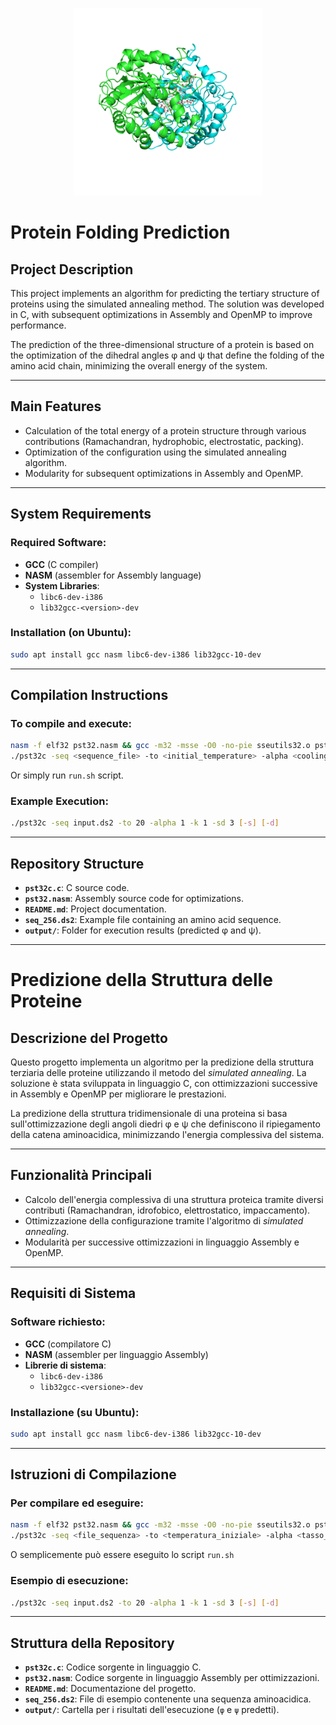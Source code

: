 <p align="center">
  <img src="https://github.com/giumatt/Simulated-Annealing-for-Protein-Folding-Prediction/blob/main/protein_structure.gif?raw=true" alt="Protein structure">
</p>

# **Protein Folding Prediction**

## **Project Description**
This project implements an algorithm for predicting the tertiary structure of proteins using the simulated annealing method.
The solution was developed in C, with subsequent optimizations in Assembly and OpenMP to improve performance.

The prediction of the three-dimensional structure of a protein is based on the optimization of the dihedral angles φ and ψ that define the folding
of the amino acid chain, minimizing the overall energy of the system.

---

## **Main Features**
- Calculation of the total energy of a protein structure through various contributions (Ramachandran, hydrophobic, electrostatic, packing).
- Optimization of the configuration using the simulated annealing algorithm.
- Modularity for subsequent optimizations in Assembly and OpenMP.

---

## **System Requirements**
### Required Software:
- **GCC** (C compiler)
- **NASM** (assembler for Assembly language)
- **System Libraries**:
  - `libc6-dev-i386`
  - `lib32gcc-<version>-dev`

### Installation (on Ubuntu):
```bash
sudo apt install gcc nasm libc6-dev-i386 lib32gcc-10-dev
```

---

## **Compilation Instructions**
### To compile and execute:
```bash
nasm -f elf32 pst32.nasm && gcc -m32 -msse -O0 -no-pie sseutils32.o pst32.o pst32c.c -o pst32c -lm
./pst32c -seq <sequence_file> -to <initial_temperature> -alpha <cooling_rate> -k <constant> -sd <seed>
```

Or simply run `run.sh` script.

### Example Execution:
```bash
./pst32c -seq input.ds2 -to 20 -alpha 1 -k 1 -sd 3 [-s] [-d]
```

---

## **Repository Structure**
- **`pst32c.c`**: C source code.
- **`pst32.nasm`**: Assembly source code for optimizations.
- **`README.md`**: Project documentation.
- **`seq_256.ds2`**: Example file containing an amino acid sequence.
- **`output/`**: Folder for execution results (predicted φ and ψ).

---

# **Predizione della Struttura delle Proteine**

## **Descrizione del Progetto**
Questo progetto implementa un algoritmo per la predizione della struttura terziaria delle proteine utilizzando il metodo del *simulated annealing*.
La soluzione è stata sviluppata in linguaggio C, con ottimizzazioni successive in Assembly e OpenMP per migliorare le prestazioni.

La predizione della struttura tridimensionale di una proteina si basa sull'ottimizzazione degli angoli diedri φ e ψ che definiscono il ripiegamento della catena
aminoacidica, minimizzando l'energia complessiva del sistema.

---

## **Funzionalità Principali**
- Calcolo dell'energia complessiva di una struttura proteica tramite diversi contributi (Ramachandran, idrofobico, elettrostatico, impaccamento).
- Ottimizzazione della configurazione tramite l'algoritmo di *simulated annealing*.
- Modularità per successive ottimizzazioni in linguaggio Assembly e OpenMP.

---

## **Requisiti di Sistema**
### Software richiesto:
- **GCC** (compilatore C)
- **NASM** (assembler per linguaggio Assembly)
- **Librerie di sistema**:
  - `libc6-dev-i386`
  - `lib32gcc-<versione>-dev`

### Installazione (su Ubuntu):
```bash
sudo apt install gcc nasm libc6-dev-i386 lib32gcc-10-dev
```

---

## **Istruzioni di Compilazione**
### Per compilare ed eseguire:
```bash
nasm -f elf32 pst32.nasm && gcc -m32 -msse -O0 -no-pie sseutils32.o pst32.o pst32c.c -o pst32c -lm
./pst32c -seq <file_sequenza> -to <temperatura_iniziale> -alpha <tasso_raffreddamento> -k <costante> -sd <seed>
```

O semplicemente può essere eseguito lo script `run.sh`
### Esempio di esecuzione:
```bash
./pst32c -seq input.ds2 -to 20 -alpha 1 -k 1 -sd 3 [-s] [-d]
```

---

## **Struttura della Repository**
- **`pst32c.c`**: Codice sorgente in linguaggio C.
- **`pst32.nasm`**: Codice sorgente in linguaggio Assembly per ottimizzazioni.
- **`README.md`**: Documentazione del progetto.
- **`seq_256.ds2`**: File di esempio contenente una sequenza aminoacidica.
- **`output/`**: Cartella per i risultati dell'esecuzione (`φ` e `ψ` predetti).
